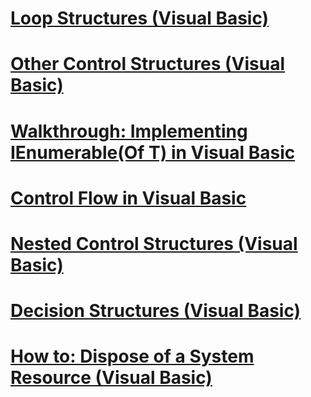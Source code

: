 # [Loop Structures (Visual Basic)](loop-structures.md)
# [Other Control Structures (Visual Basic)](other-control-structures.md)
# [Walkthrough: Implementing IEnumerable(Of T) in Visual Basic](walkthrough-implementing-ienumerable-of-t.md)
# [Control Flow in Visual Basic](index.md)
# [Nested Control Structures (Visual Basic)](nested-control-structures.md)
# [Decision Structures (Visual Basic)](decision-structures.md)
# [How to: Dispose of a System Resource (Visual Basic)](how-to-dispose-of-a-system-resource.md)
